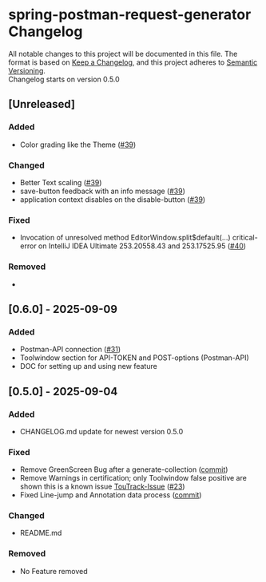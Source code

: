 # spring-postman-request-generator Changelog

All notable changes to this project will be documented in this file.
The format is based on [Keep a Changelog](https://keepachangelog.com/en/1.1.0/),
and this project adheres to [Semantic Versioning](https://semver.org/spec/v2.0.0.html). <br>
Changelog starts on version 0.5.0

## [Unreleased]

### Added

- Color grading like the Theme ([#39](https://github.com/FerdiStro/spring-postman-request-generator/issues/39))
### Changed

- Better Text scaling ([#39](https://github.com/FerdiStro/spring-postman-request-generator/issues/39))
- save-button feedback with an info message ([#39](https://github.com/FerdiStro/spring-postman-request-generator/issues/39))
- application context disables on the disable-button ([#39](https://github.com/FerdiStro/spring-postman-request-generator/issues/39))



### Fixed
- Invocation of unresolved method EditorWindow.split$default(...) critical-error on IntelliJ IDEA Ultimate 253.20558.43 and 253.17525.95 ([#40](https://github.com/FerdiStro/spring-postman-request-generator/issues/40))

### Removed

- 

## [0.6.0] - 2025-09-09

### Added 

- Postman-API connection ([#31](https://github.com/FerdiStro/spring-postman-request-generator/issues/31))
- Toolwindow section for API-TOKEN and POST-options (Postman-API)
- DOC for setting up and using new feature

## [0.5.0] - 2025-09-04

### Added

- CHANGELOG.md update for newest version 0.5.0

### Fixed

- Remove GreenScreen Bug after
  a generate-collection ([commit](https://github.com/FerdiStro/spring-postman-request-generator/commit/fed6ecc720bc472faf4c40f7febb03c52090f5a8))
- Remove Warnings in certification; only Toolwindow false positive are shown this is a known issue [TouTrack-Issue](https://plugins.jetbrains.com/docs/intellij/api-internal.html#plugins) ([#23](https://github.com/FerdiStro/spring-postman-request-generator/issues/23))
- Fixed Line-jump and Annotation data
  process ([commit](https://github.com/FerdiStro/spring-postman-request-generator/commit/638b4d564029f362fd59ffa5fb8d67c27df87234))

### Changed
- README.md 
### Removed

- No Feature removed